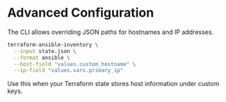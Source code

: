 # Advanced Configuration

The CLI allows overriding JSON paths for hostnames and IP addresses.

```bash
terraform-ansible-inventory \
  --input state.json \
  --format ansible \
  --host-field "values.custom_hostname" \
  --ip-field "values.vars.primary_ip"
```

Use this when your Terraform state stores host information under custom keys.

<!-- TODO: document provider-specific options like host groups and inventory
level variables when implemented -->
